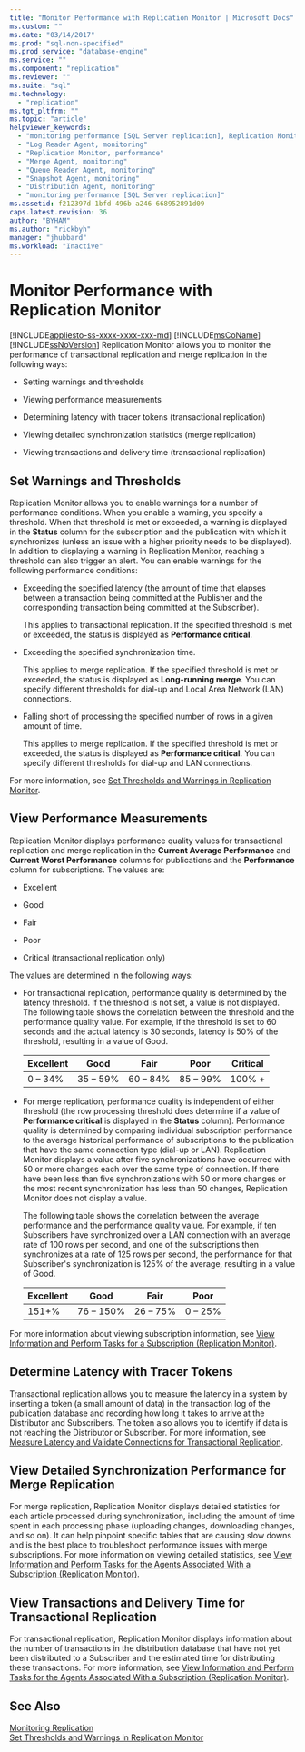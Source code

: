 ```yaml
---
title: "Monitor Performance with Replication Monitor | Microsoft Docs"
ms.custom: ""
ms.date: "03/14/2017"
ms.prod: "sql-non-specified"
ms.prod_service: "database-engine"
ms.service: ""
ms.component: "replication"
ms.reviewer: ""
ms.suite: "sql"
ms.technology: 
  - "replication"
ms.tgt_pltfrm: ""
ms.topic: "article"
helpviewer_keywords: 
  - "monitoring performance [SQL Server replication], Replication Monitor"
  - "Log Reader Agent, monitoring"
  - "Replication Monitor, performance"
  - "Merge Agent, monitoring"
  - "Queue Reader Agent, monitoring"
  - "Snapshot Agent, monitoring"
  - "Distribution Agent, monitoring"
  - "monitoring performance [SQL Server replication]"
ms.assetid: f212397d-1bfd-496b-a246-668952891d09
caps.latest.revision: 36
author: "BYHAM"
ms.author: "rickbyh"
manager: "jhubbard"
ms.workload: "Inactive"
---
```

# Monitor Performance with Replication Monitor
[!INCLUDE[appliesto-ss-xxxx-xxxx-xxx-md](../../../includes/appliesto-ss-xxxx-xxxx-xxx-md.md)]
  [!INCLUDE[msCoName](../../../includes/msconame-md.md)] [!INCLUDE[ssNoVersion](../../../includes/ssnoversion-md.md)] Replication Monitor allows you to monitor the performance of transactional replication and merge replication in the following ways:  
  
-   Setting warnings and thresholds  
  
-   Viewing performance measurements  
  
-   Determining latency with tracer tokens (transactional replication)  
  
-   Viewing detailed synchronization statistics (merge replication)  
  
-   Viewing transactions and delivery time (transactional replication)  
  
## Set Warnings and Thresholds  
 Replication Monitor allows you to enable warnings for a number of performance conditions. When you enable a warning, you specify a threshold. When that threshold is met or exceeded, a warning is displayed in the **Status** column for the subscription and the publication with which it synchronizes (unless an issue with a higher priority needs to be displayed). In addition to displaying a warning in Replication Monitor, reaching a threshold can also trigger an alert. You can enable warnings for the following performance conditions:  
  
-   Exceeding the specified latency (the amount of time that elapses between a transaction being committed at the Publisher and the corresponding transaction being committed at the Subscriber).  
  
     This applies to transactional replication. If the specified threshold is met or exceeded, the status is displayed as **Performance critical**.  
  
-   Exceeding the specified synchronization time.  
  
     This applies to merge replication. If the specified threshold is met or exceeded, the status is displayed as **Long-running merge**. You can specify different thresholds for dial-up and Local Area Network (LAN) connections.  
  
-   Falling short of processing the specified number of rows in a given amount of time.  
  
     This applies to merge replication. If the specified threshold is met or exceeded, the status is displayed as **Performance critical**. You can specify different thresholds for dial-up and LAN connections.  
  
 For more information, see [Set Thresholds and Warnings in Replication Monitor](../../../relational-databases/replication/monitor/set-thresholds-and-warnings-in-replication-monitor.md).  
  
## View Performance Measurements  
 Replication Monitor displays performance quality values for transactional replication and merge replication in the **Current Average Performance** and **Current Worst Performance** columns for publications and the **Performance** column for subscriptions. The values are:  
  
-   Excellent  
  
-   Good  
  
-   Fair  
  
-   Poor  
  
-   Critical (transactional replication only)  
  
 The values are determined in the following ways:  
  
-   For transactional replication, performance quality is determined by the latency threshold. If the threshold is not set, a value is not displayed. The following table shows the correlation between the threshold and the performance quality value. For example, if the threshold is set to 60 seconds and the actual latency is 30 seconds, latency is 50% of the threshold, resulting in a value of Good.  
  
    |Excellent|Good|Fair|Poor|Critical|  
    |---------------|----------|----------|----------|--------------|  
    |0 – 34%|35 – 59%|60 – 84%|85 – 99%|100% +|  
  
-   For merge replication, performance quality is independent of either threshold (the row processing threshold does determine if a value of **Performance critical** is displayed in the **Status** column). Performance quality is determined by comparing individual subscription performance to the average historical performance of subscriptions to the publication that have the same connection type (dial-up or LAN). Replication Monitor displays a value after five synchronizations have occurred with 50 or more changes each over the same type of connection. If there have been less than five synchronizations with 50 or more changes or the most recent synchronization has less than 50 changes, Replication Monitor does not display a value.  
  
     The following table shows the correlation between the average performance and the performance quality value. For example, if ten Subscribers have synchronized over a LAN connection with an average rate of 100 rows per second, and one of the subscriptions then synchronizes at a rate of 125 rows per second, the performance for that Subscriber's synchronization is 125% of the average, resulting in a value of Good.  
  
    |Excellent|Good|Fair|Poor|  
    |---------------|----------|----------|----------|  
    |151+%|76 – 150%|26 – 75%|0 – 25%|  
  
 For more information about viewing subscription information, see [View Information and Perform Tasks for a Subscription &#40;Replication Monitor&#41;](../../../relational-databases/replication/monitor/view-information-and-perform-tasks-for-a-subscription-replication-monitor.md).  
  
## Determine Latency with Tracer Tokens  
 Transactional replication allows you to measure the latency in a system by inserting a token (a small amount of data) in the transaction log of the publication database and recording how long it takes to arrive at the Distributor and Subscribers. The token also allows you to identify if data is not reaching the Distributor or Subscriber. For more information, see [Measure Latency and Validate Connections for Transactional Replication](../../../relational-databases/replication/monitor/measure-latency-and-validate-connections-for-transactional-replication.md).  
  
## View Detailed Synchronization Performance for Merge Replication  
 For merge replication, Replication Monitor displays detailed statistics for each article processed during synchronization, including the amount of time spent in each processing phase (uploading changes, downloading changes, and so on). It can help pinpoint specific tables that are causing slow downs and is the best place to troubleshoot performance issues with merge subscriptions. For more information on viewing detailed statistics, see [View Information and Perform Tasks for the Agents Associated With a Subscription &#40;Replication Monitor&#41;](../../../relational-databases/replication/monitor/view-information-and-perform-tasks-for-subscription-agents.md).  
  
## View Transactions and Delivery Time for Transactional Replication  
 For transactional replication, Replication Monitor displays information about the number of transactions in the distribution database that have not yet been distributed to a Subscriber and the estimated time for distributing these transactions. For more information, see [View Information and Perform Tasks for the Agents Associated With a Subscription &#40;Replication Monitor&#41;](../../../relational-databases/replication/monitor/view-information-and-perform-tasks-for-subscription-agents.md).  
  
## See Also  
 [Monitoring Replication](../../../relational-databases/replication/monitor/monitoring-replication-overview.md)   
 [Set Thresholds and Warnings in Replication Monitor](../../../relational-databases/replication/monitor/set-thresholds-and-warnings-in-replication-monitor.md)  
  
  
